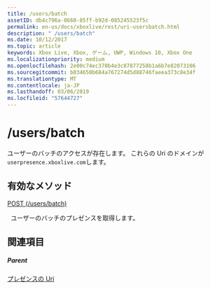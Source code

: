 ```yaml
---
title: /users/batch
assetID: db4c796a-8660-85ff-b92d-085245523f5c
permalink: en-us/docs/xboxlive/rest/uri-usersbatch.html
description: " /users/batch"
ms.date: 10/12/2017
ms.topic: article
keywords: Xbox Live, Xbox, ゲーム, UWP, Windows 10, Xbox One
ms.localizationpriority: medium
ms.openlocfilehash: 2e00c74ec370b4e3c87877258b1a6b7e82073106
ms.sourcegitcommit: b034650b684a767274d5d88746faeea373c8e34f
ms.translationtype: MT
ms.contentlocale: ja-JP
ms.lasthandoff: 03/06/2019
ms.locfileid: "57644727"
---
```

# <a name="usersbatch"></a>/users/batch
ユーザーのバッチのアクセスが存在します。 これらの Uri のドメインが`userpresence.xboxlive.com`します。
  
<a id="ID4EV"></a>

 
## <a name="valid-methods"></a>有効なメソッド

[POST (/users/batch)](uri-usersbatchpost.md)

&nbsp;&nbsp;ユーザーのバッチのプレゼンスを取得します。
 
<a id="ID4E6"></a>

 
## <a name="see-also"></a>関連項目
 
<a id="ID4EBB"></a>

 
##### <a name="parent"></a>Parent 

[プレゼンスの Uri](atoc-reference-presence.md)

   